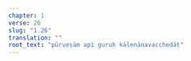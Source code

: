 ```yaml
---
chapter: 1
verse: 26
slug: "1.26"
translation: ""
root_text: "pūrveṣām api guruḥ kālenānavacchedāt"
---
```


